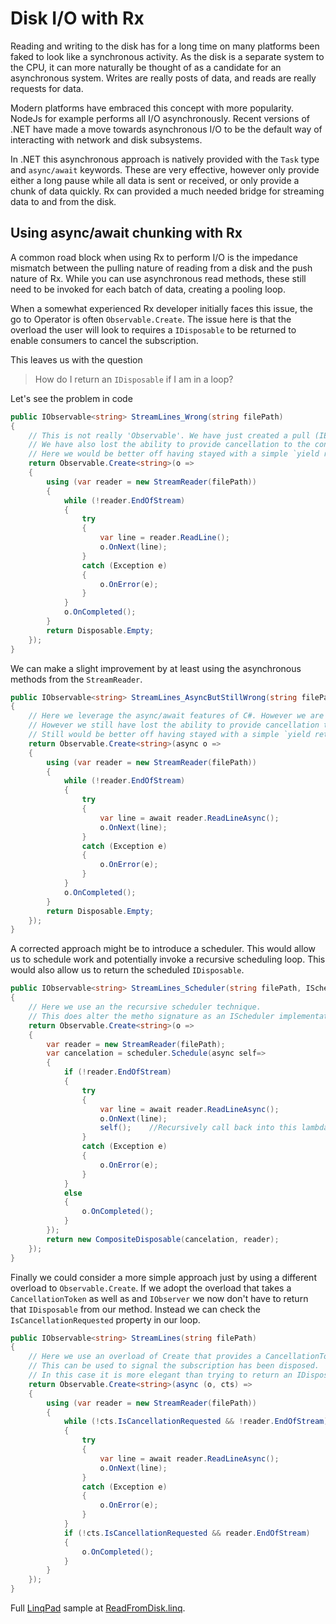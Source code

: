 # Disk I/O with Rx
Reading and writing to the disk has for a long time on many platforms been faked to look like a synchronous activity.
As the disk is a separate system to the CPU, it can more naturally be thought of as a candidate for an asynchronous system.
Writes are really posts of data, and reads are really requests for data.

Modern platforms have embraced this concept with more popularity.
NodeJs for example performs all I/O asynchronously.
Recent versions of .NET have made a move towards asynchronous I/O to be the default way of interacting with network and disk subsystems.

In .NET this asynchronous approach is natively provided with the `Task` type and `async/await` keywords.
These are very effective, however only provide either a long pause while all data is sent or received, or only provide a chunk of data quickly.
Rx can provided a much needed bridge for streaming data to and from the disk.

## Using async/await chunking with Rx
A common road block when using Rx to perform I/O is the impedance mismatch between the pulling nature of reading from a disk and the push nature of Rx.
While you can use asynchronous read methods, these still need to be invoked for each batch of data, creating a pooling loop.

When a somewhat experienced Rx developer initially faces this issue, the go to Operator is often `Observable.Create`.
The issue here is that the overload the user will look to requires a `IDisposable` to be returned to enable consumers to cancel the subscription.

This leaves us with the question
> How do I return an `IDisposable` if I am in a loop?

Let's see the problem in code

```csharp
public IObservable<string> StreamLines_Wrong(string filePath)
{
    // This is not really 'Observable'. We have just created a pull (IEnumerable) loop and masked it as IObservable
    // We have also lost the ability to provide cancellation to the consumer.
    // Here we would be better off having stayed with a simple `yield return` pattern and returned an IEnumerable.
    return Observable.Create<string>(o =>
    {
        using (var reader = new StreamReader(filePath))
        {
            while (!reader.EndOfStream)
            {
                try
                {
                    var line = reader.ReadLine();
                    o.OnNext(line);
                }
                catch (Exception e)
                {
                    o.OnError(e);
                }
            }
            o.OnCompleted();
        }
        return Disposable.Empty;
    });
}
```

We can make a slight improvement by at least using the asynchronous methods from the `StreamReader`.

```csharp
public IObservable<string> StreamLines_AsyncButStillWrong(string filePath)
{
    // Here we leverage the async/await features of C#. However we are still just creating an enumerator.
    // However we still have lost the ability to provide cancellation to the consumer.
    // Still would be better off having stayed with a simple `yield return` pattern returning an IEnumerable.
    return Observable.Create<string>(async o =>
    {
        using (var reader = new StreamReader(filePath))
        {
            while (!reader.EndOfStream)
            {
                try
                {
                    var line = await reader.ReadLineAsync();
                    o.OnNext(line);
                }
                catch (Exception e)
                {
                    o.OnError(e);
                }
            }
            o.OnCompleted();
        }
        return Disposable.Empty;
    });
}
```

A corrected approach might be to introduce a scheduler. This would allow us to schedule work and potentially invoke a recursive scheduling loop. This would also allow us to return the scheduled `IDisposable`.

```csharp
public IObservable<string> StreamLines_Scheduler(string filePath, IScheduler scheduler)
{
    // Here we use an the recursive scheduler technique.
    // This does alter the metho signature as an IScheduler implementation needs to be provided now.
    return Observable.Create<string>(o =>
    {
        var reader = new StreamReader(filePath);
        var cancelation = scheduler.Schedule(async self=>
        {
            if (!reader.EndOfStream)
            {
                try
                {
                    var line = await reader.ReadLineAsync();
                    o.OnNext(line);
                    self();    //Recursively call back into this lambda.
                }
                catch (Exception e)
                {
                    o.OnError(e);
                }
            }
            else
            {
                o.OnCompleted();
            }
        });
        return new CompositeDisposable(cancelation, reader);
    });
}
```

Finally we could consider a more simple approach just by using a different overload to `Observable.Create`.
If we adopt the overload that takes a `CancellationToken` as well as and `IObserver` we now don't have to return that `IDisposable` from our method.
Instead we can check the `IsCancellationRequested` property in our loop.

```csharp
public IObservable<string> StreamLines(string filePath)
{
    // Here we use an overload of Create that provides a CancellationTokenSource.
    // This can be used to signal the subscription has been disposed.
    // In this case it is more elegant than trying to return an IDisposable instance.
    return Observable.Create<string>(async (o, cts) =>
    {
        using (var reader = new StreamReader(filePath))
        {
            while (!cts.IsCancellationRequested && !reader.EndOfStream)
            {
                try
                {
                    var line = await reader.ReadLineAsync();
                    o.OnNext(line);
                }
                catch (Exception e)
                {
                    o.OnError(e);
                }
            }
            if (!cts.IsCancellationRequested && reader.EndOfStream)
            {
                o.OnCompleted();
            }
        }
    });
}
```

Full [LinqPad](http://www.linqpad.net) sample at [ReadFromDisk.linq](ReadFromDisk.linq).
